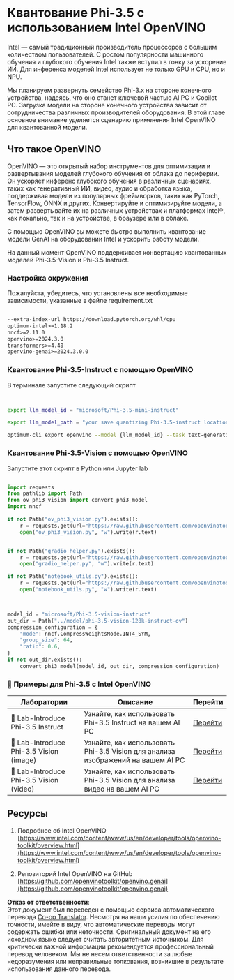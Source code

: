 <!--
CO_OP_TRANSLATOR_METADATA:
{
  "original_hash": "3139a6a82f357a9f90f1fe51c4caf65a",
  "translation_date": "2025-05-07T14:47:15+00:00",
  "source_file": "md/01.Introduction/04/UsingIntelOpenVINOQuantifyingPhi.md",
  "language_code": "ru"
}
-->
# **Квантование Phi-3.5 с использованием Intel OpenVINO**

Intel — самый традиционный производитель процессоров с большим количеством пользователей. С ростом популярности машинного обучения и глубокого обучения Intel также вступил в гонку за ускорение ИИ. Для инференса моделей Intel использует не только GPU и CPU, но и NPU.

Мы планируем развернуть семейство Phi-3.x на стороне конечного устройства, надеясь, что оно станет ключевой частью AI PC и Copilot PC. Загрузка модели на стороне конечного устройства зависит от сотрудничества различных производителей оборудования. В этой главе основное внимание уделяется сценарию применения Intel OpenVINO для квантованной модели.


## **Что такое OpenVINO**

OpenVINO — это открытый набор инструментов для оптимизации и развертывания моделей глубокого обучения от облака до периферии. Он ускоряет инференс глубокого обучения в различных сценариях, таких как генеративный ИИ, видео, аудио и обработка языка, поддерживая модели из популярных фреймворков, таких как PyTorch, TensorFlow, ONNX и других. Конвертируйте и оптимизируйте модели, а затем развертывайте их на различных устройствах и платформах Intel®, как локально, так и на устройстве, в браузере или в облаке.

С помощью OpenVINO вы можете быстро выполнить квантование модели GenAI на оборудовании Intel и ускорить работу модели.

На данный момент OpenVINO поддерживает конвертацию квантованных моделей Phi-3.5-Vision и Phi-3.5 Instruct.

### **Настройка окружения**

Пожалуйста, убедитесь, что установлены все необходимые зависимости, указанные в файле requirement.txt

```txt

--extra-index-url https://download.pytorch.org/whl/cpu
optimum-intel>=1.18.2
nncf>=2.11.0
openvino>=2024.3.0
transformers>=4.40
openvino-genai>=2024.3.0.0

```

### **Квантование Phi-3.5-Instruct с помощью OpenVINO**

В терминале запустите следующий скрипт

```bash


export llm_model_id = "microsoft/Phi-3.5-mini-instruct"

export llm_model_path = "your save quantizing Phi-3.5-instruct location"

optimum-cli export openvino --model {llm_model_id} --task text-generation-with-past --weight-format int4 --group-size 128 --ratio 0.6  --sym  --trust-remote-code {llm_model_path}


```

### **Квантование Phi-3.5-Vision с помощью OpenVINO**

Запустите этот скрипт в Python или Jupyter lab

```python

import requests
from pathlib import Path
from ov_phi3_vision import convert_phi3_model
import nncf

if not Path("ov_phi3_vision.py").exists():
    r = requests.get(url="https://raw.githubusercontent.com/openvinotoolkit/openvino_notebooks/latest/notebooks/phi-3-vision/ov_phi3_vision.py")
    open("ov_phi3_vision.py", "w").write(r.text)


if not Path("gradio_helper.py").exists():
    r = requests.get(url="https://raw.githubusercontent.com/openvinotoolkit/openvino_notebooks/latest/notebooks/phi-3-vision/gradio_helper.py")
    open("gradio_helper.py", "w").write(r.text)

if not Path("notebook_utils.py").exists():
    r = requests.get(url="https://raw.githubusercontent.com/openvinotoolkit/openvino_notebooks/latest/utils/notebook_utils.py")
    open("notebook_utils.py", "w").write(r.text)



model_id = "microsoft/Phi-3.5-vision-instruct"
out_dir = Path("../model/phi-3.5-vision-128k-instruct-ov")
compression_configuration = {
    "mode": nncf.CompressWeightsMode.INT4_SYM,
    "group_size": 64,
    "ratio": 0.6,
}
if not out_dir.exists():
    convert_phi3_model(model_id, out_dir, compression_configuration)

```

### **🤖 Примеры для Phi-3.5 с Intel OpenVINO**

| Лаборатории    | Описание | Перейти |
| -------- | ------- |  ------- |
| 🚀 Lab-Introduce Phi-3.5 Instruct  | Узнайте, как использовать Phi-3.5 Instruct на вашем AI PC    |  [Перейти](../../../../../code/09.UpdateSamples/Aug/intel-phi35-instruct-zh.ipynb)    |
| 🚀 Lab-Introduce Phi-3.5 Vision (image) | Узнайте, как использовать Phi-3.5 Vision для анализа изображений на вашем AI PC      |  [Перейти](../../../../../code/09.UpdateSamples/Aug/intel-phi35-vision-img.ipynb)    |
| 🚀 Lab-Introduce Phi-3.5 Vision (video)   | Узнайте, как использовать Phi-3.5 Vision для анализа видео на вашем AI PC    |  [Перейти](../../../../../code/09.UpdateSamples/Aug/intel-phi35-vision-video.ipynb)    |



## **Ресурсы**

1. Подробнее об Intel OpenVINO [https://www.intel.com/content/www/us/en/developer/tools/openvino-toolkit/overview.html](https://www.intel.com/content/www/us/en/developer/tools/openvino-toolkit/overview.html)

2. Репозиторий Intel OpenVINO на GitHub [https://github.com/openvinotoolkit/openvino.genai](https://github.com/openvinotoolkit/openvino.genai)

**Отказ от ответственности**:  
Этот документ был переведен с помощью сервиса автоматического перевода [Co-op Translator](https://github.com/Azure/co-op-translator). Несмотря на наши усилия по обеспечению точности, имейте в виду, что автоматические переводы могут содержать ошибки или неточности. Оригинальный документ на его исходном языке следует считать авторитетным источником. Для критически важной информации рекомендуется профессиональный перевод человеком. Мы не несем ответственности за любые недоразумения или неправильные толкования, возникшие в результате использования данного перевода.